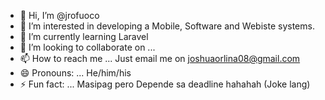 - 👋 Hi, I’m @jrofuoco
- 👀 I’m interested in developing a Mobile, Software and Webiste systems.
- 🌱 I’m currently learning Laravel
- 💞️ I’m looking to collaborate on ...
- 📫 How to reach me ... Just email me on joshuaorlina08@gmail.com
- 😄 Pronouns: ... He/him/his
- ⚡ Fun fact: ... Masipag pero Depende sa deadline hahahah (Joke lang)

<!---
jrofuoco/jrofuoco is a ✨ special ✨ repository because its `README.md` (this file) appears on your GitHub profile.
You can click the Preview link to take a look at your changes.
--->
